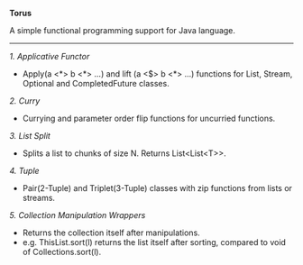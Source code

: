 **Torus**

A simple functional programming support for Java language.

----

_1. Applicative Functor_
  - Apply(a <\*> b <\*> ...) and lift (a <$> b <\*> ...) functions for List, Stream, Optional and CompletedFuture classes.
  
_2. Curry_
  - Currying and parameter order flip functions for uncurried functions.
  
_3. List Split_
  - Splits a list to chunks of size N. Returns List<List<T\>>.
  
_4. Tuple_
  - Pair(2-Tuple) and Triplet(3-Tuple) classes with zip functions from lists or streams.
  
_5. Collection Manipulation Wrappers_
  - Returns the collection itself after manipulations.
  - e.g. ThisList.sort(l) returns the list itself after sorting, compared to void of Collections.sort(l).

